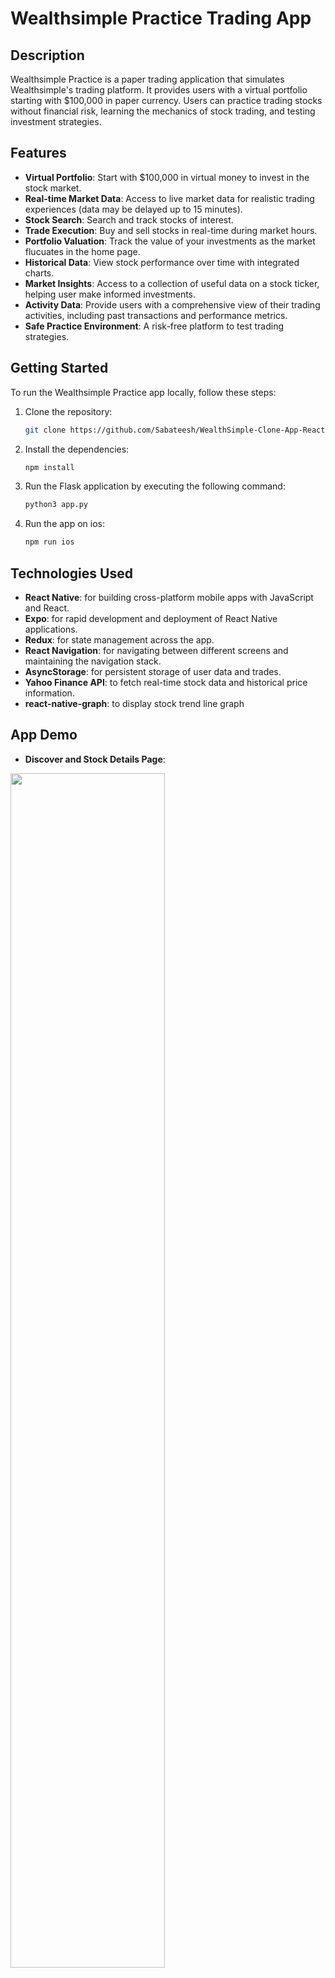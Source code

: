 # Wealthsimple Practice Trading App

## Description

Wealthsimple Practice is a paper trading application that simulates Wealthsimple's trading platform. It provides users with a virtual portfolio starting with $100,000 in paper currency. Users can practice trading stocks without financial risk, learning the mechanics of stock trading, and testing investment strategies.

## Features

- **Virtual Portfolio**: Start with $100,000 in virtual money to invest in the stock market.
- **Real-time Market Data**: Access to live market data for realistic trading experiences (data may be delayed up to 15 minutes).
- **Stock Search**: Search and track stocks of interest.
- **Trade Execution**: Buy and sell stocks in real-time during market hours.
- **Portfolio Valuation**: Track the value of your investments as the market flucuates in the home page.
- **Historical Data**: View stock performance over time with integrated charts.
- **Market Insights**: Access to a collection of useful data on a stock ticker, helping user make informed investments.
- **Activity Data**: Provide users with a comprehensive view of their trading activities, including past transactions and performance metrics.
- **Safe Practice Environment**: A risk-free platform to test trading strategies.

## Getting Started

To run the Wealthsimple Practice app locally, follow these steps:

1. Clone the repository:

    ```bash
    git clone https://github.com/Sabateesh/WealthSimple-Clone-App-ReactNative
    ```

2. Install the dependencies:

    ```bash
    npm install
    ```

3. Run the Flask application by executing the following command:

    ```bash
    python3 app.py

    ```

4. Run the app on ios:

    ```bash
    npm run ios
    ```

## Technologies Used

- **React Native**: for building cross-platform mobile apps with JavaScript and React.
- **Expo**: for rapid development and deployment of React Native applications.
- **Redux**: for state management across the app.
- **React Navigation**: for navigating between different screens and maintaining the navigation stack.
- **AsyncStorage**: for persistent storage of user data and trades.
- **Yahoo Finance API**: to fetch real-time stock data and historical price information.
- **react-native-graph**: to display stock trend line graph


## App Demo

- **Discover and Stock Details Page**:
<img src='Stock.gif' width="70%" height="70%">

- **Purchase Stocks, Activity and Holdings Page**:
<img src='Stock2.gif' width="70%" height="70%">

